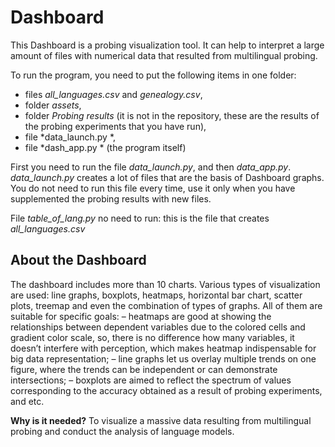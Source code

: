 # Dashboard

This Dashboard is a probing visualization tool. It can help to interpret a large amount of files with numerical data that resulted from multilingual probing.

To run the program, you need to put the following items in one folder:
- files *all_languages.csv* and *genealogy.csv*,
- folder *assets*,
- folder *Probing results* (it is not in the repository, these are the results of the probing experiments that you have run),
- file *data_launch.py *,
- file *dash_app.py * (the program itself)

First you need to run the file *data_launch.py*, and then *data_app.py*. *data_launch.py* creates a lot of files that are the basis of Dashboard graphs. You do not need to run this file every time, use it only when you have supplemented the probing results with new files.

File *table_of_lang.py* no need to run: this is the file that creates *all_languages.csv*

## About the Dashboard
The dashboard includes more than 10 charts. Various types of visualization are used: line graphs, boxplots, heatmaps, horizontal bar chart, scatter plots, treemap and even the combination of types of graphs. All of them are suitable for specific goals:
– heatmaps are good at showing the relationships between dependent variables due to the colored cells and gradient color scale, so, there is no difference how many variables, it doesn’t interfere with perception, which makes heatmap indispensable for big data representation;
– line graphs let us overlay multiple trends on one figure, where the trends can be independent or can demonstrate intersections;
– boxplots are aimed to reflect the spectrum of values corresponding to the accuracy obtained as a result of probing experiments, and etc.

**Why is it needed?** To visualize a massive data resulting from multilingual probing and conduct the analysis of language models. 

